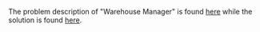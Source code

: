 The problem description of "Warehouse Manager" is found [here](https://leetcode.com/problems/warehouse-manager/) while the solution is found [here](https://github.com/aurimas13/Solutions-To-Problems/blob/main/LeetCode/Pandas%20Solutions/Warehouse%20Manager/warehouse_manager.py).
